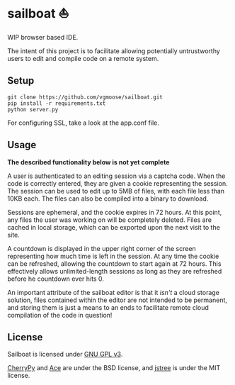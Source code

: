 # sailboat :sailboat:
WIP browser based IDE.

The intent of this project is to facilitate allowing potentially untrustworthy users to edit and compile code on a remote system. 

## Setup
```
git clone https://github.com/vgmoose/sailboat.git
pip install -r requirements.txt
python server.py
```

For configuring SSL, take a look at the app.conf file.

## Usage
**The described functionality below is not yet complete**

A user is authenticated to an editing session via a captcha code. When the code is correctly entered, they are given a cookie representing the session. The session can be used to edit up to 5MB of files, with each file less than 10KB each. The files can also be compiled into a binary to download.

Sessions are ephemeral, and the cookie expires in 72 hours. At this point, any files the user was working on will be completely deleted. Files are cached in local storage, which can be exported upon the next visit to the site.

A countdown is displayed in the upper right corner of the screen representing how much time is left in the session. At any time the cookie can be refreshed, allowing the countdown to start again at 72 hours. This effectively allows unlimited-length sessions as long as they are refreshed before he countdown ever hits 0.

An important attribute of the sailboat editor is that it *isn't* a cloud storage solution, files contained within the editor are not intended to be permanent, and storing them is just a means to an ends to facilitate remote cloud compilation of the code in question!

## License
Sailboat is licensed under [GNU GPL v3](http://choosealicense.com/licenses/gpl-3.0/).

[CherryPy](http://www.cherrypy.org) and [Ace](https://github.com/ajaxorg/ace) are under the BSD license, and [jstree](https://github.com/vakata/jstree) is under the MIT license.